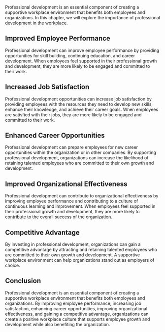 
Professional development is an essential component of creating a supportive workplace environment that benefits both employees and organizations. In this chapter, we will explore the importance of professional development in the workplace.

Improved Employee Performance
-----------------------------

Professional development can improve employee performance by providing opportunities for skill building, continuing education, and career development. When employees feel supported in their professional growth and development, they are more likely to be engaged and committed to their work.

Increased Job Satisfaction
--------------------------

Professional development opportunities can increase job satisfaction by providing employees with the resources they need to develop new skills, enhance their knowledge, and achieve their career goals. When employees are satisfied with their jobs, they are more likely to be engaged and committed to their work.

Enhanced Career Opportunities
-----------------------------

Professional development can prepare employees for new career opportunities within the organization or in other companies. By supporting professional development, organizations can increase the likelihood of retaining talented employees who are committed to their own growth and development.

Improved Organizational Effectiveness
-------------------------------------

Professional development can contribute to organizational effectiveness by improving employee performance and contributing to a culture of continuous learning and improvement. When employees feel supported in their professional growth and development, they are more likely to contribute to the overall success of the organization.

Competitive Advantage
---------------------

By investing in professional development, organizations can gain a competitive advantage by attracting and retaining talented employees who are committed to their own growth and development. A supportive workplace environment can help organizations stand out as employers of choice.

Conclusion
----------

Professional development is an essential component of creating a supportive workplace environment that benefits both employees and organizations. By improving employee performance, increasing job satisfaction, enhancing career opportunities, improving organizational effectiveness, and gaining a competitive advantage, organizations can create a positive workplace culture that supports employee growth and development while also benefiting the organization.
